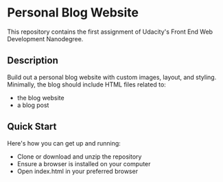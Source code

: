 # Personal Blog Website

This repository contains the first assignment of Udacity's Front End Web
Development Nanodegree.

## Description

Build out a personal blog website with custom images, layout, and styling.
Minimally, the blog should include HTML files related to:
- the blog website
- a blog post

## Quick Start

Here's how you can get up and running:

- Clone or download and unzip the repository
- Ensure a browser is installed on your computer
- Open index.html in your preferred browser
